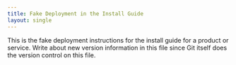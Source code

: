 ```yaml
---
title: Fake Deployment in the Install Guide
layout: single
---
```


This is the fake deployment instructions for the install guide for a product or service. Write about new version information in this file since Git itself does the version control on this file.
